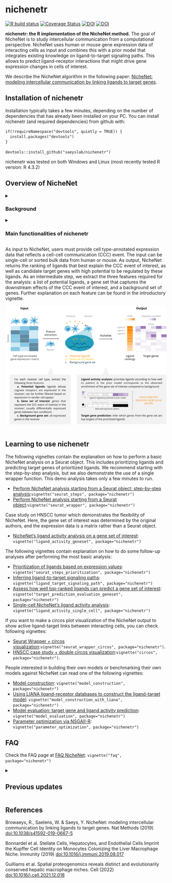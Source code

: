 <!-- README.md is generated from README.Rmd. Please edit that file -->
<!-- github markdown built using
rmarkdown::render("README.Rmd",output_format = "md_document")
-->

# nichenetr

<!-- badges: start -->

[![R build
status](https://github.com/saeyslab/nichenetr/workflows/R-CMD-check-bioc/badge.svg)](https://github.com/saeyslab/nichenetr/actions)
[![Coverage
Status](https://codecov.io/gh/saeyslab/nichenetr/branch/master/graph/badge.svg)](https://codecov.io/gh/saeyslab/nichenetr)
[![DOI](https://zenodo.org/badge/DOI/10.5281/zenodo.3260758.svg)](https://doi.org/10.5281/zenodo.3260758)
[![DOI](https://zenodo.org/badge/DOI/10.5281/zenodo.7074291.svg)](https://doi.org/10.5281/zenodo.7074291)
<!-- badges: end -->

**nichenetr: the R implementation of the NicheNet method.** The goal of
NicheNet is to study intercellular communication from a computational
perspective. NicheNet uses human or mouse gene expression data of
interacting cells as input and combines this with a prior model that
integrates existing knowledge on ligand-to-target signaling paths. This
allows to predict ligand-receptor interactions that might drive gene
expression changes in cells of interest.

We describe the NicheNet algorithm in the following paper: [NicheNet:
modeling intercellular communication by linking ligands to target
genes](https://www.nature.com/articles/s41592-019-0667-5).

## Installation of nichenetr

Installation typically takes a few minutes, depending on the number of
dependencies that has already been installed on your PC. You can install
nichenetr (and required dependencies) from github with:

    if(!requireNamespace("devtools", quietly = TRUE)) {
      install.packages("devtools") 
    }

    devtools::install_github("saeyslab/nichenetr")

nichenetr was tested on both Windows and Linux (most recently tested R
version: R 4.3.2)

## Overview of NicheNet

<details>
<summary>
<h3>
Background
</h3>
</summary>

NicheNet strongly differs from most computational approaches to study
cell-cell communication (CCC), as summarized conceptually by the figure
below (**top panel:** current ligand-receptor inference approaches;
**bottom panel:** NicheNet). Many approaches to study CCC from
expression data involve linking ligands expressed by sender cells to
their corresponding receptors expressed by receiver cells. However,
functional understanding of a CCC process also requires knowing how
these inferred ligand-receptor interactions result in changes in the
expression of downstream target genes within the receiver cells.
Therefore, we developed NicheNet to consider the gene regulatory effects
of ligands. <br><br>
<img src="vignettes/images/comparison_other_approaches_2.jpg"
width="450" /> <br><br>

At the core of NicheNet is a prior knowledge model, created by
integrating three types of databases—ligand-receptor interactions,
signaling pathways, and transcription factor (TF) regulation—to form a
complete communication network spanning from ligands to their downstream
target genes (see figure below). Therefore, this model goes beyond
ligand-receptor interactions and incorporates intracellular signaling
and transcriptional regulation as well. As a result, NicheNet is able to
predict which ligands influence the expression in another cell, which
target genes are affected by each ligand, and which signaling mediators
may be involved. By generating these novel types of hypotheses, NicheNet
can drive an improved functional understanding of a CCC process of
interest. Note that although we provide a pre-built prior model, it is
also possible to construct your own model (see vignettes below).

<img src="vignettes/images/nichenet_prior_model.png"
style="width:70.0%" />
</details>
<details>
<summary>
<h3>
Main functionalities of nichenetr
</h3>
</summary>

-   Assessing how well ligands expressed by a sender cell can predict
    changes in gene expression in the receiver cell
-   Prioritizing ligands based on their effect on gene expression
-   Inferring putative ligand-target links active in the system under
    study
-   Inferring potential signaling paths between ligands and target genes
    of interest: to generate causal hypotheses and check which data
    sources support the predictions
-   Validation of the prior ligand-target model
-   Construction of user-defined prior ligand-target models

Moreover, we provide instructions on how to make intuitive
visualizations of the main predictions (e.g., via circos plots as shown
here below).

<br><br>
<img src="vignettes/images/circos_plot_adapted.jpg" width="600" />

</details>

As input to NicheNet, users must provide cell type-annotated expression
data that reflects a cell-cell communication (CCC) event. The input can
be single-cell or sorted bulk data from human or mouse. As output,
NicheNet returns the ranking of ligands that best explain the CCC event
of interest, as well as candidate target genes with high potential to be
regulated by these ligands. As an intermediate step, we extract the
three features required for the analysis: a list of potential ligands, a
gene set that captures the downstream effects of the CCC event of
interest, and a background set of genes. Further explanation on each
feature can be found in the introductory vignette.

![](vignettes/images/figure1.svg) <br><br>

## Learning to use nichenetr

The following vignettes contain the explanation on how to perform a
basic NicheNet analysis on a Seurat object. This includes prioritizing
ligands and predicting target genes of prioritized ligands. We recommend
starting with the step-by-step analysis, but we also demonstrate the use
of a single wrapper function. This demo analysis takes only a few
minutes to run.

-   [Perform NicheNet analysis starting from a Seurat object:
    step-by-step
    analysis](vignettes/seurat_steps.md):`vignette("seurat_steps", package="nichenetr")`
-   [Perform NicheNet analysis starting from a Seurat
    object](vignettes/seurat_wrapper.md):`vignette("seurat_wrapper", package="nichenetr")`

Case study on HNSCC tumor which demonstrates the flexibility of
NicheNet. Here, the gene set of interest was determined by the original
authors, and the expression data is a matrix rather than a Seurat
object.

-   [NicheNet’s ligand activity analysis on a gene set of
    interest](vignettes/ligand_activity_geneset.md):
    `vignette("ligand_activity_geneset", package="nichenetr")`

The following vignettes contain explanation on how to do some follow-up
analyses after performing the most basic analysis:

-   [Prioritization of ligands based on expression
    values](vignettes/seurat_steps_prioritization.md):
    `vignette("seurat_steps_prioritization", package="nichenetr")`
-   [Inferring ligand-to-target signaling
    paths](vignettes/ligand_target_signaling_path.md):
    `vignette("ligand_target_signaling_path", package="nichenetr")`
-   [Assess how well top-ranked ligands can predict a gene set of
    interest](vignettes/target_prediction_evaluation_geneset.md):
    `vignette("target_prediction_evaluation_geneset", package="nichenetr")`
-   [Single-cell NicheNet’s ligand activity
    analysis](vignettes/ligand_activity_single_cell.md):
    `vignette("ligand_activity_single_cell", package="nichenetr")`

If you want to make a circos plot visualization of the NicheNet output
to show active ligand-target links between interacting cells, you can
check following vignettes:

-   [Seurat Wrapper + circos
    visualization](vignettes/seurat_wrapper_circos.md):`vignette("seurat_wrapper_circos", package="nichenetr")`.
-   [HNSCC case study + double circos
    visualization](vignettes/circos.md):`vignette("circos", package="nichenetr")`.

People interested in building their own models or benchmarking their own
models against NicheNet can read one of the following vignettes:

-   [Model construction](vignettes/model_construction.md):
    `vignette("model_construction", package="nichenetr")`
-   [Using LIANA ligand-receptor databases to construct the
    ligand-target model](vignettes/model_construction_with_liana.md):
    `vignette("model_construction_with_liana", package="nichenetr")`
-   [Model evaluation: target gene and ligand activity
    prediction](vignettes/model_evaluation.md):
    `vignette("model_evaluation", package="nichenetr")`
-   [Parameter optimization via
    NSGAII-R](vignettes/parameter_optimization.md):
    `vignette("parameter_optimization", package="nichenetr")`

## FAQ

Check the FAQ page at [FAQ NicheNet](vignettes/faq.md):
`vignette("faq", package="nichenetr")`

<details>
<summary>
<h2>
Previous updates
</h2>
</summary>

**20-06-2023:**

-   MultiNicheNet - a multi-sample, multi-condition extension of
    NicheNet - is now available on
    [biorxiv](https://www.biorxiv.org/content/10.1101/2023.06.13.544751v1)
    and [Github](https://github.com/saeyslab/multinichenetr).
-   MultiNicheNet uses an [updated prior model
    (v2)](https://zenodo.org/record/7074291/) consisting of additional
    ligand-receptor interactions from the [Omnipath
    database](https://omnipathdb.org/) and from [Verschueren et
    al. (2020)](https://www.sciencedirect.com/science/article/pii/S0092867420306942?via%3Dihub).
    We have now also updated the vignettes of NicheNet to use the new
    model instead.
-   **New functionality:** we have included additional functions to
    prioritize ligands not only based on the ligand activity, but also
    on the ligand and receptor expression, cell type specificity, and
    condition specificity. This is similar to the criteria used in
    Differential NicheNet and MultiNicheNet. See the [Prioritizing
    ligands based on expression
    values](vignettes/seurat_steps_prioritization.md) vignette for more
    information.
-   Due to this more generalizable prioritization scheme, we will no
    longer provide support for Differential NicheNet.
-   We included code for making a ligand-receptor-target circos plot in
    the [Circos plot visualization](vignettes/circos.md) vignette.

<h5>
Deprecated vignettes
</h5>

Differential NicheNet has been deprecated: we will not longer provide
support or code fixes on Differential NicheNet and its vignettes. You
may want to consider using the [general prioritization
scheme](vignettes/seurat_steps_prioritization.md) instead.

-   [Differential NicheNet analysis between niches of
    interest](vignettes/differential_nichenet.md):`vignette("differential_nichenet", package="nichenetr")`
-   [Differential NicheNet analysis between conditions of
    interest](vignettes/differential_nichenet_pEMT.md):`vignette("differential_nichenet_pEMT", package="nichenetr")`

In NicheNet v2, the mouse and human ligand-target models are uploaded
separately so symbol conversion is not necessary. If you are still using
the NicheNet v1 model, you can check the following vignette on how to
convert the model (given in human symbols) to mouse symbols:

-   [Converting NicheNet’s model from human to mouse
    symbols](vignettes/symbol_conversion.md):
    `vignette("symbol_conversion", package="nichenetr")`

**12-01-2022:** In the Liver Atlas paper from Guilliams et al.: [Spatial
proteogenomics reveals distinct and evolutionarily conserved hepatic
macrophage
niches](https://www.sciencedirect.com/science/article/pii/S0092867421014811),
we used Differential NicheNet, an extension to the default NicheNet
algorithm. **Differential NicheNet** can be used to compare cell-cell
interactions between different niches and better predict niche-specific
ligand-receptor (L-R) pairs. It was used in that paper to predict
ligand-receptor pairs specific for the Kupffer cell niche in mouse and
human.

The main difference between the classic NicheNet pipeline and the
Differential NicheNet pipeline is that Differential NicheNet also uses
the differential expression between the conditions/niches of the
ligand-receptor pairs for prioritization in addition to the ligand
activities. The classic NicheNet pipeline on the contrary uses only
ligand acivity for prioritization (and shows differential expression
only in visualizations).

So if you have data of multiple conditions or niches, and you want to
include differential expression of the ligand-receptor pairs in the
prioritization, we recommend you check out Differential NicheNet (update
nichenetr to the 1.1.0 version). At the bottom of this page, you can
find the links to two vignettes illustrating a Differential NicheNet
analysis. We recommend these vignettes if you want to apply Differential
NicheNet on your own data. If you want to see the code used for the
analyses used in the Guilliams et al. paper, see
<https://github.com/saeyslab/NicheNet_LiverCellAtlas>.

**15-10-2019:** Bonnardel, T’Jonck et al. used NicheNet to predict
upstream niche signals driving Kupffer cell differentiation [Stellate
Cells, Hepatocytes, and Endothelial Cells Imprint the Kupffer Cell
Identity on Monocytes Colonizing the Liver Macrophage
Niche](https://www.cell.com/immunity/fulltext/S1074-7613(19)30368-1).

</details>

## References

Browaeys, R., Saelens, W. & Saeys, Y. NicheNet: modeling intercellular
communication by linking ligands to target genes. Nat Methods (2019)
<doi:10.1038/s41592-019-0667-5>

Bonnardel et al. Stellate Cells, Hepatocytes, and Endothelial Cells
Imprint the Kupffer Cell Identity on Monocytes Colonizing the Liver
Macrophage Niche. Immunity (2019) <doi:10.1016/j.immuni.2019.08.017>

Guilliams et al. Spatial proteogenomics reveals distinct and
evolutionarily conserved hepatic macrophage niches. Cell (2022)
<doi:10.1016/j.cell.2021.12.018>
